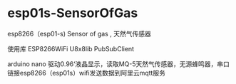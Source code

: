 # esp01s-SensorOfGas
esp8266（esp01-s)    Sensor of gas  , 天然气传感器

使用库
ESP8266WiFi
U8x8lib
PubSubClient

arduino nano 驱动0.96‘液晶显示，读取MQ-5天然气传感器，无源蜂鸣器，串口链接esp8266（esp01s）wifi发送数据到阿里云mqtt服务
